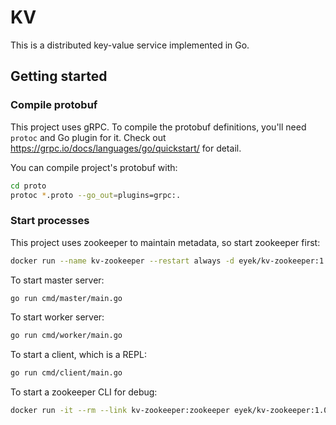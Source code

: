 # KV

This is a distributed key-value service implemented in Go.

## Getting started

### Compile protobuf

This project uses gRPC. To compile the protobuf definitions, you'll need `protoc` and Go plugin for it.
Check out https://grpc.io/docs/languages/go/quickstart/ for detail.

You can compile project's protobuf with:

```bash
cd proto
protoc *.proto --go_out=plugins=grpc:.
```

### Start processes

This project uses zookeeper to maintain metadata, so start zookeeper first:

```bash
docker run --name kv-zookeeper --restart always -d eyek/kv-zookeeper:1.0
```

To start master server:

```bash
go run cmd/master/main.go
```

To start worker server:

```bash
go run cmd/worker/main.go
```

To start a client, which is a REPL:

```bash
go run cmd/client/main.go
```

To start a zookeeper CLI for debug:

```bash
docker run -it --rm --link kv-zookeeper:zookeeper eyek/kv-zookeeper:1.0 zkCli.sh -server zookeeper
```